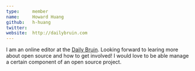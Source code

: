 ```yaml
---
type:     member
name:     Howard Huang
github:   h-huang
twitter:  
website:  http://dailybruin.com
---
```


I am an online editor at the [Daily Bruin](http://dailybruin.com). Looking forward to learing more about open source and how to get involved! I would love to be able manage a certain component of an open source project.
